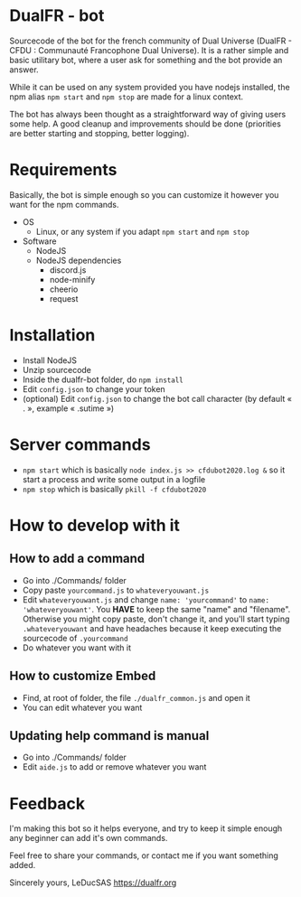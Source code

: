 # DualFR - bot

Sourcecode of the bot for the french community of Dual Universe (DualFR - CFDU : Communauté Francophone Dual Universe). It is a rather simple and basic utilitary bot, where a user ask for something and the bot provide an answer.

While it can be used on any system provided you have nodejs installed, the npm alias `npm start` and `npm stop` are made for a linux context.

The bot has always been thought as a straightforward way of giving users some help. A good cleanup and improvements should be done (priorities are better starting and stopping, better logging).

# Requirements

Basically, the bot is simple enough so you can customize it however you want for the npm commands. 
* OS 
  * Linux, or any system if you adapt `npm start` and `npm stop`
* Software
  * NodeJS
  * NodeJS dependencies
    * discord.js 
    * node-minify
    * cheerio
    * request

# Installation
* Install NodeJS
* Unzip sourcecode
* Inside the dualfr-bot folder, do `npm install`
* Edit `config.json` to change your token
* (optional) Edit `config.json` to change the bot call character (by default « . », example « .sutime »)

# Server commands
* `npm start` which is basically `node index.js >> cfdubot2020.log &` so it start a process and write some output in a logfile
* `npm stop` which is basically `pkill -f cfdubot2020`

# How to develop with it

## How to add a command
* Go into ./Commands/ folder 
* Copy paste `yourcommand.js` to `whateveryouwant.js`
* Edit `whateveryouwant.js` and change `name: 'yourcommand'` to  `name: 'whateveryouwant'`. You **HAVE** to keep the same "name" and "filename". Otherwise you might copy paste, don't change it, and you'll start typing `.whateveryouwant` and have headaches because it keep executing the sourcecode of `.yourcommand`  
* Do whatever you want with it

## How to customize Embed
* Find, at root of folder, the file `./dualfr_common.js` and open it
* You can edit whatever you want

## Updating help command is manual
* Go into ./Commands/ folder 
* Edit `aide.js` to add or remove whatever you want

# Feedback
I'm making this bot so it helps everyone, and try to keep it simple enough any beginner can add it's own commands. 

Feel free to share your commands, or contact me if you want something added.

Sincerely yours,
LeDucSAS
https://dualfr.org